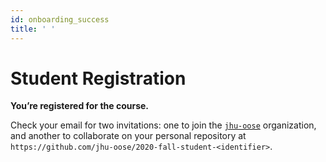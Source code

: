 ```yaml
---
id: onboarding_success
title: ' '
---
```


# Student Registration

**You’re registered for the course.**

Check your email for two invitations: one to join the [`jhu-oose`](https://github.com/jhu-oose) organization, and another to collaborate on your personal repository at `https://github.com/jhu-oose/2020-fall-student-<identifier>`.